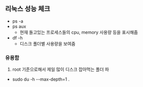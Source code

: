 ## 리눅스 성능 체크

- ps -a
- ps aux
  - 현재 돌고있는 프로세스들의 cpu, memory 사용량 등을 표시해줌
- df -h
  - 디스크 폴더별 사용량을 보여줌

### 유용함
1. root 기준으로해서 제일 많이 디스크 잡아먹는 폴더 파
  - sudo du -h --max-depth=1 .

